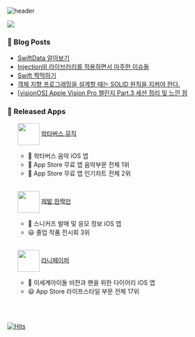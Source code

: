 
![header](https://capsule-render.vercel.app/api?type=waving&height=200&text=YoungkyuSong&fontSize=40&fontAlign=80&fontAlignY=40&color=gradient)

<!--
<p>  <img width height = "150" src ="https://github-readme-stats.vercel.app/api?username=youn9k&show_icons=true">    <a href="https://opgc.me/#/users/youn9k" target="_blank"><img src="https://api.opgc.me/githubs/users/youn9k/tag/?theme=basic" /></a> </p>
-->

<!--
<div align = "center">
<h5> 트렌드에 관심이 많습니다. </h5>
<h5> 사용자 친화적인 UX/UI 를 고민합니다. </h5>
<h5> 가독성 높은 코드를 짜는 것을 좋아합니다. </h5>
<h5> 소통하며 협업하는 것을 중요시합니다. </h5>
</div>
-->

 <img src="https://img.shields.io/badge/Swift-E34F26?style=for-the-badge&logo=Swift&logoColor=white"/>
 
### 🍋 Blog Posts
<!-- BLOG-POST-LIST:START -->
- [SwiftData 알아보기](https://youngkdevlog.tistory.com/67)
- [InjectionIII 라이브러리를 적용하면서 마주한 이슈들](https://youngkdevlog.tistory.com/66)
- [Swift 찍먹하기](https://youngkdevlog.tistory.com/65)
- [객체 지향 프로그래밍을 설계할 때는 SOLID 원칙을 지켜야 한다.](https://youngkdevlog.tistory.com/64)
- [[visionOS] Apple Vision Pro 챌린지 Part.3 세션 정리 및 느낀 점](https://youngkdevlog.tistory.com/63)
<!-- BLOG-POST-LIST:END -->

### 💎 Released Apps
<ol>
    <p> 
      <img width = "50" src="https://user-images.githubusercontent.com/60254939/232179100-bd7243d1-35f2-432b-a316-c6d41d8bf3bc.png" align="center"> 
        <a href = "https://wakmusic.xyz/">  왁타버스 뮤직 </a> 
    </p> 
  <ul>
    <li>🎵 왁타버스 음악 iOS 앱</li>
    <li>🥇 App Store 무료 앱 음악부문 전체 1위</li>
    <li>🏅 App Store 무료 앱 인기차트 전체 2위</li>
  </ul>
 </br>
    <p> 
       <img width = "50" src="https://user-images.githubusercontent.com/60254939/202892998-0daf7640-7000-42c0-8db4-52f77e344122.png" align="center"> 
          <a href = "https://apps.apple.com/kr/app/id1622140980">  제발 한짝만 </a> 
    </p> 
  <ul>
    <li>👟 스니커즈 발매 및 응모 정보 iOS 앱</li>
    <li>😃 졸업 작품 전시회 3위</li>
  </ul>
  </br>
     <p> 
       <img width = "50" src="https://user-images.githubusercontent.com/60254939/209456906-e6b5ed18-acab-4d2f-8dcc-9f9e319e2f7c.png" align="center"> 
          <a href = "https://apps.apple.com/kr/app/id1660706595">  라니페이퍼 </a> 
     </p> 
  <ul>
    <li>📒 이세계아이돌 비챤과 팬을 위한 다이어리 iOS 앱</li>
    <li>😃 App Store 라이프스타일 부문 전체 17위</li>
  </ul>
</ol>
 
 <br><br>
 
 [![Hits](https://hits.seeyoufarm.com/api/count/incr/badge.svg?url=https%3A%2F%2Fgithub.com%2FYoungking0914&count_bg=%237E7E7E&title_bg=%23555555&icon=swift.svg&icon_color=%23FF8D00&title=hits&edge_flat=false)](https://hits.seeyoufarm.com)
 



